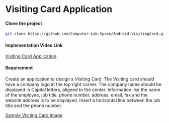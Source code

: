 # Visiting Card Application

#### Clone the project

```sh
git clone https://github.com/Computer-Lab-Space/Android-VisitingCard.git
```

#### Implementation Video Link
[Visiting Card Application](https://youtu.be/BqLulpjZZa4).

#### Requirement
Create an application to design a Visiting Card. The Visiting card should have a company logo at
the top right corner. The company name should be displayed in Capital letters, aligned to the
center. Information like the name of the employee, job title, phone number, address, email, fax
and the website address is to be displayed. Insert a horizontal line between the job title and the
phone number.

[Sample Visiting Card Image](https://github.com/Computer-Lab-Space/Android-VisitingCard/tree/develop/app/src/main/res/drawable/visiting_card_requirement.png)




